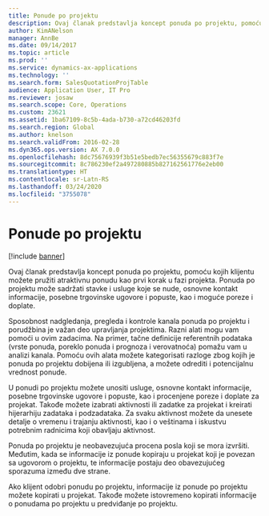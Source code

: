 ```yaml
---
title: Ponude po projektu
description: Ovaj članak predstavlja koncept ponuda po projektu, pomoću kojih klijentu možete pružiti atraktivnu ponudu kao prvi korak u fazi projekta. Ponuda po projektu može sadržati stavke i usluge koje se nude, osnovne kontakt informacije, posebne trgovinske ugovore i popuste, kao i moguće poreze i doplate.
author: KimANelson
manager: AnnBe
ms.date: 09/14/2017
ms.topic: article
ms.prod: ''
ms.service: dynamics-ax-applications
ms.technology: ''
ms.search.form: SalesQuotationProjTable
audience: Application User, IT Pro
ms.reviewer: josaw
ms.search.scope: Core, Operations
ms.custom: 23621
ms.assetid: 1ba67109-8c5b-4ada-b730-a72cd46203fd
ms.search.region: Global
ms.author: knelson
ms.search.validFrom: 2016-02-28
ms.dyn365.ops.version: AX 7.0.0
ms.openlocfilehash: 8dc75676939f3b51e5bedb7ec56355679c883f7e
ms.sourcegitcommit: 8c786230ef2a497280885b827162561776e2eb00
ms.translationtype: HT
ms.contentlocale: sr-Latn-RS
ms.lasthandoff: 03/24/2020
ms.locfileid: "3755078"
---
```

# <a name="project-quotations"></a>Ponude po projektu

[!include [banner](../includes/banner.md)]

Ovaj članak predstavlja koncept ponuda po projektu, pomoću kojih klijentu možete pružiti atraktivnu ponudu kao prvi korak u fazi projekta. Ponuda po projektu može sadržati stavke i usluge koje se nude, osnovne kontakt informacije, posebne trgovinske ugovore i popuste, kao i moguće poreze i doplate. 

Sposobnost nadgledanja, pregleda i kontrole kanala ponuda po projektu i porudžbina je važan deo upravljanja projektima. Razni alati mogu vam pomoći u ovim zadacima. Na primer, tačne definicije referentnih podataka (vrste ponuda, poreklo ponuda i prognoza i verovatnoća) pomažu vam u analizi kanala. Pomoću ovih alata možete kategorisati razloge zbog kojih je ponuda po projektu dobijena ili izgubljena, a možete odrediti i potencijalnu vrednost ponude. 

U ponudi po projektu možete unositi usluge, osnovne kontakt informacije, posebne trgovinske ugovore i popuste, kao i procenjene poreze i doplate za projekat. Takođe možete izabrati aktivnosti ili zadatke za projekat i kreirati hijerarhiju zadataka i podzadataka. Za svaku aktivnost možete da unesete detalje o vremenu i trajanju aktivnosti, kao i o veštinama i iskustvu potrebnim radnicima koji obavljaju aktivnost. 

Ponuda po projektu je neobavezujuća procena posla koji se mora izvršiti. Međutim, kada se informacije iz ponude kopiraju u projekat koji je povezan sa ugovorom o projektu, te informacije postaju deo obavezujućeg sporazuma između dve strane. 

Ako klijent odobri ponudu po projektu, informacije iz ponude po projektu možete kopirati u projekat. Takođe možete istovremeno kopirati informacije o ponudama po projektu u predviđanje po projektu.



